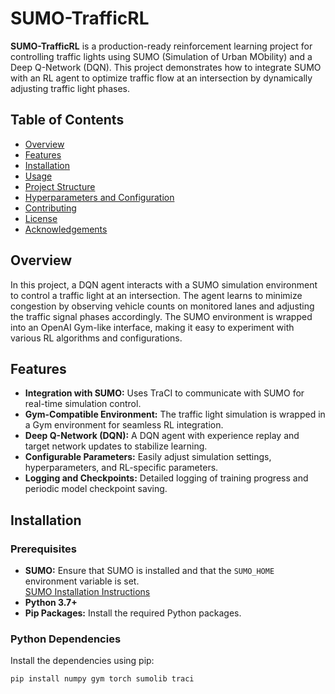 # SUMO-TrafficRL

**SUMO-TrafficRL** is a production-ready reinforcement learning project for controlling traffic lights using SUMO (Simulation of Urban MObility) and a Deep Q-Network (DQN). This project demonstrates how to integrate SUMO with an RL agent to optimize traffic flow at an intersection by dynamically adjusting traffic light phases.

## Table of Contents

- [Overview](#overview)
- [Features](#features)
- [Installation](#installation)
- [Usage](#usage)
- [Project Structure](#project-structure)
- [Hyperparameters and Configuration](#hyperparameters-and-configuration)
- [Contributing](#contributing)
- [License](#license)
- [Acknowledgements](#acknowledgements)

## Overview

In this project, a DQN agent interacts with a SUMO simulation environment to control a traffic light at an intersection. The agent learns to minimize congestion by observing vehicle counts on monitored lanes and adjusting the traffic signal phases accordingly. The SUMO environment is wrapped into an OpenAI Gym-like interface, making it easy to experiment with various RL algorithms and configurations.

## Features

- **Integration with SUMO:** Uses TraCI to communicate with SUMO for real-time simulation control.
- **Gym-Compatible Environment:** The traffic light simulation is wrapped in a Gym environment for seamless RL integration.
- **Deep Q-Network (DQN):** A DQN agent with experience replay and target network updates to stabilize learning.
- **Configurable Parameters:** Easily adjust simulation settings, hyperparameters, and RL-specific parameters.
- **Logging and Checkpoints:** Detailed logging of training progress and periodic model checkpoint saving.

## Installation

### Prerequisites

- **SUMO:** Ensure that SUMO is installed and that the `SUMO_HOME` environment variable is set.  
  [SUMO Installation Instructions](https://sumo.dlr.de/docs/Installing/index.html)
- **Python 3.7+**
- **Pip Packages:** Install the required Python packages.

### Python Dependencies

Install the dependencies using pip:

```bash
pip install numpy gym torch sumolib traci

